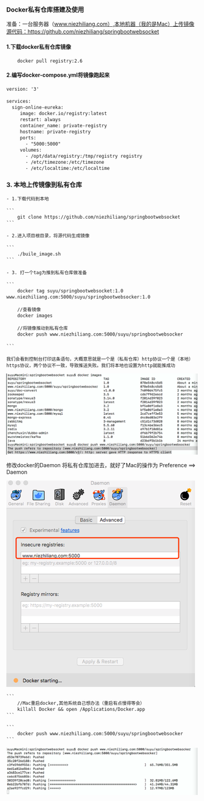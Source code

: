 ### Docker私有仓库搭建及使用

准备：一台服务器（www.niezhiliang.com）,本地机器（我的是Mac）上传镜像源代码：https://github.com/niezhiliang/springbootwebsocket

#### 1.下载docker私有仓库镜像

```
	docker pull registry:2.6
```

#### 2.编写docker-compose.yml将镜像跑起来

```
version: '3'

services:
  sign-online-eureka:
     image: docker.io/registry:latest
     restart: always
     container_name: private-registry
     hostname: private-registry
     ports:
       - "5000:5000"
     volumes:
       - /opt/data/registry:/tmp/registry registry
       - /etc/timezone:/etc/timezone
       - /etc/localtime:/etc/localtime
```

### 3. 本地上传镜像到私有仓库

	- 1.下载代码到本地

	```
		git clone https://github.com/niezhiliang/springbootwebsocket
	```

	- 2.进入项目根目录，将源代码生成镜像

	```
		./buile_image.sh
	```

	- 3. 打一个tag为推到私有仓库做准备

	```
		docker tag suyu/springbootwebsocket:1.0 www.niezhiliang.com:5000/suyu/springbootwebsocker:1.0

		//查看镜像
		docker images 

		//将镜像推动到私有仓库
		docker push www.niezhiliang.com:5000/suyu/springbootwebsocker

	```
	
	我们会看到控制台打印这条语句，大概意思就是一个是（私有仓库）http协议一个是（本地）https协议，两个协议不一致，导致推送失败。我们将本地也设置为http就能推成功

![异常](https://github.com/niezhiliang/technical-doc/blob/master/imgs/register1.png)

修改docker的Daemon 将私有仓库加进去，就好了Mac的操作为 Preference ==> Daemon


![设置](https://github.com/niezhiliang/technical-doc/blob/master/imgs/register2.png)


	```
		//Mac重启docker,其他系统自己想办法（重启有点慢得等会）
		killall Docker && open /Applications/Docker.app
	```

	```
		docker push www.niezhiliang.com:5000/suyu/springbootwebsocker
	```
	
![成功](https://github.com/niezhiliang/technical-doc/blob/master/imgs/register3.png)




